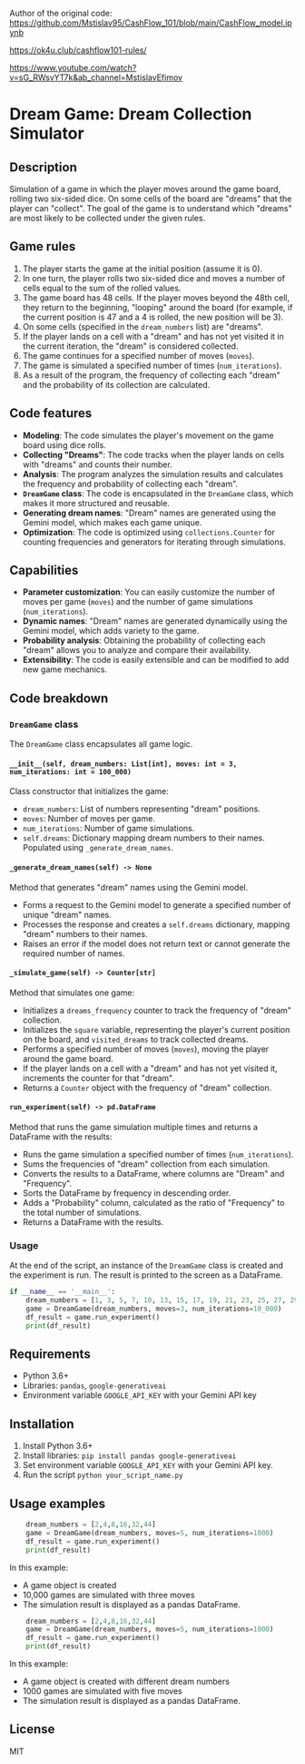 Author of the original code:
https://github.com/Mstislav95/CashFlow_101/blob/main/CashFlow_model.ipynb

https://ok4u.club/cashflow101-rules/

https://www.youtube.com/watch?v=sG_RWsvYT7k&ab_channel=MstislavEfimov


# Dream Game: Dream Collection Simulator

## Description

Simulation of a game in which the player moves around the game board, rolling two six-sided dice.
On some cells of the board are "dreams" that the player can "collect".
The goal of the game is to understand which "dreams" are most likely to be collected under the given rules.

## Game rules

1.  The player starts the game at the initial position (assume it is 0).
2.  In one turn, the player rolls two six-sided dice and moves a number of cells equal to the sum of the rolled values.
3.  The game board has 48 cells. If the player moves beyond the 48th cell, they return to the beginning, "looping" around the board (for example, if the current position is 47 and a 4 is rolled, the new position will be 3).
4.  On some cells (specified in the `dream_numbers` list) are "dreams".
5.  If the player lands on a cell with a "dream" and has not yet visited it in the current iteration, the "dream" is considered collected.
6.  The game continues for a specified number of moves (`moves`).
7.  The game is simulated a specified number of times (`num_iterations`).
8.  As a result of the program, the frequency of collecting each "dream" and the probability of its collection are calculated.

## Code features

*   **Modeling**: The code simulates the player's movement on the game board using dice rolls.
*   **Collecting "Dreams"**: The code tracks when the player lands on cells with "dreams" and counts their number.
*   **Analysis**: The program analyzes the simulation results and calculates the frequency and probability of collecting each "dream".
*   **`DreamGame` class**: The code is encapsulated in the `DreamGame` class, which makes it more structured and reusable.
*   **Generating dream names**: "Dream" names are generated using the Gemini model, which makes each game unique.
*   **Optimization**: The code is optimized using `collections.Counter` for counting frequencies and generators for iterating through simulations.

## Capabilities

*   **Parameter customization**: You can easily customize the number of moves per game (`moves`) and the number of game simulations (`num_iterations`).
*   **Dynamic names**: "Dream" names are generated dynamically using the Gemini model, which adds variety to the game.
*   **Probability analysis**: Obtaining the probability of collecting each "dream" allows you to analyze and compare their availability.
*   **Extensibility**: The code is easily extensible and can be modified to add new game mechanics.

## Code breakdown

### `DreamGame` class

The `DreamGame` class encapsulates all game logic.

#### `__init__(self, dream_numbers: List[int], moves: int = 3, num_iterations: int = 100_000)`

Class constructor that initializes the game:

*   `dream_numbers`: List of numbers representing "dream" positions.
*   `moves`: Number of moves per game.
*   `num_iterations`: Number of game simulations.
*   `self.dreams`: Dictionary mapping dream numbers to their names. Populated using `_generate_dream_names`.

#### `_generate_dream_names(self) -> None`

Method that generates "dream" names using the Gemini model.

*   Forms a request to the Gemini model to generate a specified number of unique "dream" names.
*   Processes the response and creates a `self.dreams` dictionary, mapping "dream" numbers to their names.
*   Raises an error if the model does not return text or cannot generate the required number of names.

#### `_simulate_game(self) -> Counter[str]`

Method that simulates one game:

*   Initializes a `dreams_frequency` counter to track the frequency of "dream" collection.
*   Initializes the `square` variable, representing the player's current position on the board, and `visited_dreams` to track collected dreams.
*   Performs a specified number of moves (`moves`), moving the player around the game board.
*   If the player lands on a cell with a "dream" and has not yet visited it, increments the counter for that "dream".
*   Returns a `Counter` object with the frequency of "dream" collection.

#### `run_experiment(self) -> pd.DataFrame`

Method that runs the game simulation multiple times and returns a DataFrame with the results:

*   Runs the game simulation a specified number of times (`num_iterations`).
*   Sums the frequencies of "dream" collection from each simulation.
*   Converts the results to a DataFrame, where columns are "Dream" and "Frequency".
*   Sorts the DataFrame by frequency in descending order.
*   Adds a "Probability" column, calculated as the ratio of "Frequency" to the total number of simulations.
*   Returns a DataFrame with the results.

### Usage

At the end of the script, an instance of the `DreamGame` class is created and the experiment is run. The result is printed to the screen as a DataFrame.

```python
if __name__ == '__main__':
    dream_numbers = [1, 3, 5, 7, 10, 13, 15, 17, 19, 21, 23, 25, 27, 29, 31, 33, 35, 37, 39, 41, 43, 45, 47]
    game = DreamGame(dream_numbers, moves=3, num_iterations=10_000)
    df_result = game.run_experiment()
    print(df_result)
```

## Requirements

*   Python 3.6+
*   Libraries: `pandas`, `google-generativeai`
*   Environment variable `GOOGLE_API_KEY` with your Gemini API key

## Installation

1.  Install Python 3.6+
2.  Install libraries: `pip install pandas google-generativeai`
3.  Set environment variable `GOOGLE_API_KEY` with your Gemini API key.
4.  Run the script `python your_script_name.py`

## Usage examples
```python
    dream_numbers = [2,4,8,16,32,44]
    game = DreamGame(dream_numbers, moves=5, num_iterations=1000)
    df_result = game.run_experiment()
    print(df_result)
```
In this example:
 * A game object is created
 * 10,000 games are simulated with three moves
 * The simulation result is displayed as a pandas DataFrame.

```python
    dream_numbers = [2,4,8,16,32,44]
    game = DreamGame(dream_numbers, moves=5, num_iterations=1000)
    df_result = game.run_experiment()
    print(df_result)
```
In this example:
 * A game object is created with different dream numbers
 * 1000 games are simulated with five moves
 * The simulation result is displayed as a pandas DataFrame.

## License

MIT

